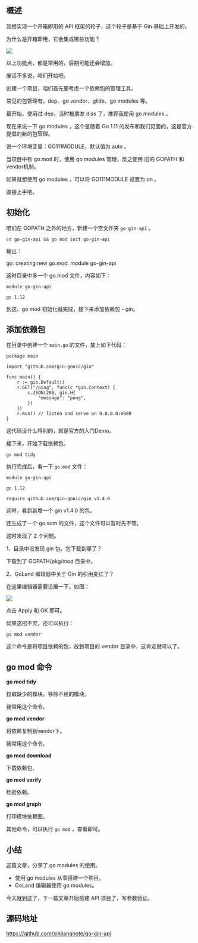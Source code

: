 ## 概述

我想实现一个开箱即用的 API 框架的轮子，这个轮子是基于 Gin 基础上开发的。

为什么是开箱即用，它会集成哪些功能？

![](https://github.com/xinliangnote/Go/blob/master/03-go-gin-api%20[文档]/images/1_api_1.png)

以上功能点，都是常用的，后期可能还会增加。

废话不多说，咱们开始吧。

创建一个项目，咱们首先要考虑一个依赖包的管理工具。

常见的包管理有，dep、go vendor、glide、go modules 等。

最开始，使用过 dep，当时被朋友 diss 了，推荐我使用 go modules 。

现在来说一下 go modules ，这个是随着 Go 1.11 的发布和我们见面的，这是官方提倡的新的包管理。

说一个环境变量：GO111MODULE，默认值为 auto 。

当项目中有 go.mod 时，使用 go modules 管理，反之使用 旧的 GOPATH 和 vendor机制。

如果就想使用 go modules ，可以将 GO111MODULE 设置为 on 。

直接上手吧。

## 初始化

咱们在 GOPATH 之外的地方，新建一个空文件夹 `go-gin-api` 。

```
cd go-gin-api && go mod init go-gin-api
```

输出：

go: creating new go.mod: module go-gin-api

这时目录中多一个 go.mod 文件，内容如下：

```
module go-gin-api

go 1.12
```

到这，go mod 初始化就完成，接下来添加依赖包 - gin。


## 添加依赖包

在目录中创建一个 `main.go` 的文件，放上如下代码：

```
package main

import "github.com/gin-gonic/gin"

func main() {
	r := gin.Default()
	r.GET("/ping", func(c *gin.Context) {
		c.JSON(200, gin.H{
			"message": "pong",
		})
	})
	r.Run() // listen and serve on 0.0.0.0:8080
}
```

这代码没什么特别的，就是官方的入门Demo。

接下来，开始下载依赖包。

```
go mod tidy
```

执行完成后，看一下 `go.mod` 文件：

```
module go-gin-api

go 1.12

require github.com/gin-gonic/gin v1.4.0
```

这时，看到新增一个 gin v1.4.0 的包。

还生成了一个 go.sum 的文件，这个文件可以暂时先不管。

这时发现了 2 个问题。

1、目录中没发现 gin 包，包下载到哪了？

下载到了 GOPATH/pkg/mod 目录中。

2、GoLand 编辑器中关于 Gin 的引用变红了？

在这里编辑器需要设置一下，如图：

![](https://github.com/xinliangnote/Go/blob/master/03-go-gin-api%20[文档]/images/1_api_2.png)

点击 Apply 和 OK 即可。

如果这招不灵，还可以执行：

```
go mod vendor
```

这个命令是将项目依赖的包，放到项目的 vendor 目录中，这肯定就可以了。

## go mod 命令

**go mod tidy**

拉取缺少的模块，移除不用的模块。

我常用这个命令。

**go mod vendor**

将依赖复制到vendor下。

我常用这个命令。

**go mod download**

下载依赖包。

**go mod verify**

检验依赖。

**go mod graph**

打印模块依赖图。


其他命令，可以执行 `go mod` ，查看即可。

## 小结

这篇文章，分享了 go modules 的使用。

- 使用 go modules 从零搭建一个项目。
- GoLand 编辑器使用 go modules。

今天就到这了，下一篇文章开始搭建 API 项目了，写参数验证。

## 源码地址

https://github.com/xinliangnote/go-gin-api


